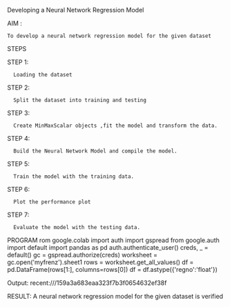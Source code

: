 Developing a Neural Network Regression Model

AIM :

    To develop a neural network regression model for the given dataset
    
STEPS

STEP 1:

      Loading the dataset

STEP 2:

      Split the dataset into training and testing

STEP 3:

      Create MinMaxScalar objects ,fit the model and transform the data.

STEP 4:

      Build the Neural Network Model and compile the model.

STEP 5:

      Train the model with the training data.

STEP 6:

      Plot the performance plot

STEP 7:

      Evaluate the model with the testing data.

PROGRAM
rom google.colab import auth
import gspread
from google.auth import default
import pandas as pd
auth.authenticate_user()
creds, _ = default()
gc = gspread.authorize(creds)
worksheet = gc.open('myfrenz').sheet1
rows = worksheet.get_all_values()
df = pd.DataFrame(rows[1:], columns=rows[0])
df = df.astype({'regno':'float'})

Output:
        recent:///159a3a683eaa323f7b3f0654632ef38f

RESULT:
A neural network regression model for the given dataset is verified


